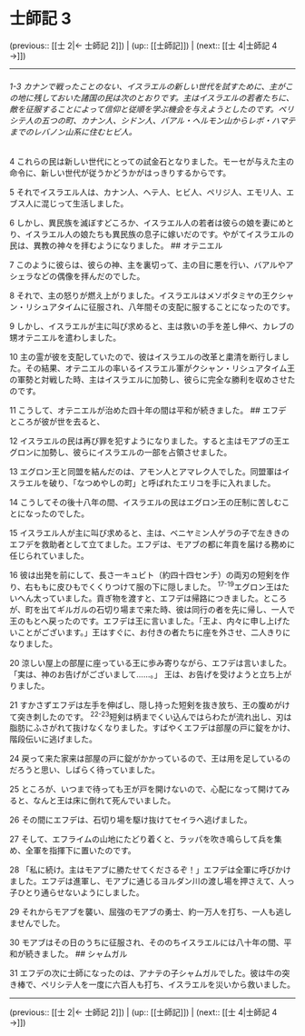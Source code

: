 # 士師記 3

(previous:: [[士 2|← 士師記 2]]) | (up:: [[士師記]]) | (next:: [[士 4|士師記 4 →]])

***
###### 1-3 カナンで戦ったことのない、イスラエルの新しい世代を試すために、主がこの地に残しておいた諸国の民は次のとおりです。主はイスラエルの若者たちに、敵を征服することによって信仰と従順を学ぶ機会を与えようとしたのです。ペリシテ人の五つの町、カナン人、シドン人、バアル・ヘルモン山からレボ・ハマテまでのレバノン山系に住むヒビ人。 



4 
これらの民は新しい世代にとっての試金石となりました。モーセが与えた主の命令に、新しい世代が従うかどうかがはっきりするからです。 



5 
それでイスラエル人は、カナン人、ヘテ人、ヒビ人、ペリジ人、エモリ人、エブス人に混じって生活しました。 



6 
しかし、異民族を滅ぼすどころか、イスラエル人の若者は彼らの娘を妻にめとり、イスラエル人の娘たちも異民族の息子に嫁いだのです。やがてイスラエルの民は、異教の神々を拝むようになりました。 ## オテニエル 



7 
このように彼らは、彼らの神、主を裏切って、主の目に悪を行い、バアルやアシェラなどの偶像を拝んだのでした。 



8 
それで、主の怒りが燃え上がりました。イスラエルはメソポタミヤの王クシャン・リシュアタイムに征服され、八年間その支配に服することになったのです。 



9 
しかし、イスラエルが主に叫び求めると、主は救いの手を差し伸べ、カレブの甥オテニエルを遣わしました。 



10 
主の霊が彼を支配していたので、彼はイスラエルの改革と粛清を断行しました。その結果、オテニエルの率いるイスラエル軍がクシャン・リシュアタイム王の軍勢と対戦した時、主はイスラエルに加勢し、彼らに完全な勝利を収めさせたのです。 



11 
こうして、オテニエルが治めた四十年の間は平和が続きました。 ## エフデ ところが彼が世を去ると、 



12 
イスラエルの民は再び罪を犯すようになりました。すると主はモアブの王エグロンに加勢し、彼らにイスラエルの一部を占領させました。 



13 
エグロン王と同盟を結んだのは、アモン人とアマレク人でした。同盟軍はイスラエルを破り、「なつめやしの町」と呼ばれたエリコを手に入れました。 



14 
こうしてその後十八年の間、イスラエルの民はエグロン王の圧制に苦しむことになったのでした。 



15 
イスラエル人が主に叫び求めると、主は、ベニヤミン人ゲラの子で左ききのエフデを救助者として立てました。エフデは、モアブの都に年貢を届ける務めに任じられていました。 



16 
彼は出発を前にして、長さ一キュビト（約四十四センチ）の両刃の短剣を作り、右ももに皮ひもでくくりつけて服の下に隠しました。 <sup class="versenum">17-19</sup>エグロン王はたいへん太っていました。貢ぎ物を渡すと、エフデは帰路につきました。ところが、町を出てギルガルの石切り場まで来た時、彼は同行の者を先に帰し、一人で王のもとへ戻ったのです。エフデは王に言いました。「王よ、内々に申し上げたいことがございます。」王はすぐに、お付きの者たちに座を外させ、二人きりになりました。 



20 
涼しい屋上の部屋に座っている王に歩み寄りながら、エフデは言いました。「実は、神のお告げがございまして……。」 王は、お告げを受けようと立ち上がりました。 



21 
すかさずエフデは左手を伸ばし、隠し持った短剣を抜き放ち、王の腹めがけて突き刺したのです。 <sup class="versenum">22-23</sup>短剣は柄までくい込んではらわたが流れ出し、刃は脂肪にふさがれて抜けなくなりました。すばやくエフデは部屋の戸に錠をかけ、階段伝いに逃げました。 



24 
戻って来た家来は部屋の戸に錠がかかっているので、王は用を足しているのだろうと思い、しばらく待っていました。 



25 
ところが、いつまで待っても王が戸を開けないので、心配になって開けてみると、なんと王は床に倒れて死んでいました。 



26 
その間にエフデは、石切り場を駆け抜けてセイラへ逃げました。 



27 
そして、エフライムの山地にたどり着くと、ラッパを吹き鳴らして兵を集め、全軍を指揮下に置いたのです。 



28 
「私に続け。主はモアブに勝たせてくださるぞ！」エフデは全軍に呼びかけました。エフデは進軍し、モアブに通じるヨルダン川の渡し場を押さえて、人っ子ひとり通らせないようにしました。 



29 
それからモアブを襲い、屈強のモアブの勇士、約一万人を打ち、一人も逃しませんでした。 



30 
モアブはその日のうちに征服され、そののちイスラエルには八十年の間、平和が続きました。 ## シャムガル 



31 
エフデの次に士師になったのは、アナテの子シャムガルでした。彼は牛の突き棒で、ペリシテ人を一度に六百人も打ち、イスラエルを災いから救いました。

***

(previous:: [[士 2|← 士師記 2]]) | (up:: [[士師記]]) | (next:: [[士 4|士師記 4 →]])
